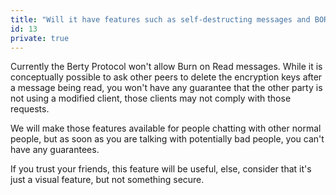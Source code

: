 ```yaml
---
title: "Will it have features such as self-destructing messages and BOR?"
id: 13
private: true
---
```


Currently the Berty Protocol won't allow Burn on Read messages. While it is conceptually possible to ask other peers to delete the encryption keys after a message being read, you won't have any guarantee that the other party is not using a modified client, those clients may not comply with those requests.

We will make those features available for people chatting with other normal people, but as soon as you are talking with potentially bad people, you can't have any guarantees.

If you trust your friends, this feature will be useful, else, consider that it's just a visual feature, but not something secure.

